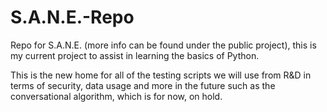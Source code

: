 # S.A.N.E.-Repo
Repo for S.A.N.E. (more info can be found under the public project), this is my current project to assist in learning the basics of Python.

This is the new home for all of the testing scripts we will use from R&D in terms of security, data usage and more in the future such as the conversational algorithm, which is for now, on hold.
